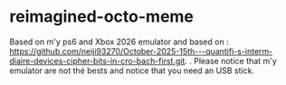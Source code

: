 # reimagined-octo-meme
Based on m'y ps6 and Xbox 2026 emulator and based on : https://github.com/neiji93270/October-2025-15th---quantifi-s-interm-diaire-devices-cipher-bits-in-cro-bach-first.git. . Please notice that m'y emulator are not thé bests and notice that you need an USB stick.
